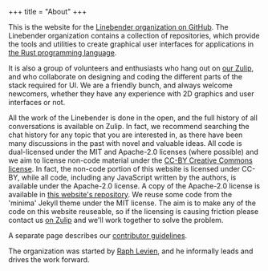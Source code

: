 +++
title = "About"
+++

This is the website for the [Linebender organization on GitHub]. The Linebender organization contains a collection of repositories, which provide the tools and utilities to create graphical user interfaces for applications in [the Rust programming language][rust].

It is also a group of volunteers and enthusiasts who hang out on [our Zulip][xi.zulip], and who collaborate on designing and coding the different parts of the stack required for UI. We are a friendly bunch, and always welcome newcomers, whether they have any experience with 2D graphics and user interfaces or not.

All the work of the Linebender is done in the open, and the full history of all conversations is available on Zulip. In fact, we recommend searching the chat history for any topic that you are interested in, as there have been many discussions in the past with novel and valuable ideas. All code is dual-licensed under the MIT and Apache-2.0 licenses (where possible) and we aim to license non-code material under the [CC-BY Creative Commons license][CC-BY]. In fact, the non-code portion of this website is licensed under CC-BY, while all code, including any JavaScript written by the authors, is available under the Apache-2.0 license. A copy of the Apache-2.0 license is available in [this website's repository][website repository]. We reuse some code from the 'minima' Jekyll theme under the MIT license. The aim is to make any of the code on this website reuseable, so if the licensing is causing friction please contact us [on Zulip][xi.zulip] and we'll work together to solve the problem.

A separate page describes our [contributor guidelines].

The organization was started by [Raph Levien], and he informally leads and drives the work forward.

[Linebender organization on GitHub]: https://github.com/linebender
[rust]: https://rust-lang.org
[xi.zulip]: https://xi.zulipchat.com
[Raph Levien]: https://levien.com/
[CC-BY]: http://creativecommons.org/licenses/by/4.0/
[Apache-2.0]: https://apache.org/licenses/LICENSE-2.0
[website repository]: https://github.com/linebender/linebender.github.io/
[contributor guidelines]: /contributor-guidelines
